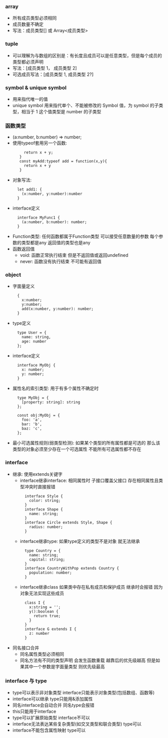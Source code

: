 ### array

- 所有成员类型必须相同
- 成员数量不确定
- 写法：成员类型[] 或 Array<成员类型>

### tuple

- 可以理解为与数组的区别是：有长度且成员可以是任意类型，但是每个成员的类型都必须声明
- 写法：[成员类型 1， 成员类型 2]
- 可选成员写法：[成员类型 1, 成员类型 2?]

### symbol & unique symbol

- 用来指代唯一的值
- unique symbol 用来指代单个、不能被修改的 Symbol 值，为 symbol 的子类型，相当于 1 这个值类型是 number 的子类型

### 函数类型

- (a:number, b:number) => number;
- 使用typeof套用另一个函数: 
  ```function add(x: number, y: number): number {
       return x + y;
     }
     const myAdd:typeof add = function(x,y){
       return x + y
     }
  ```
- 对象写法:
  ```
    let add1: {
      (x:number, y:number):number
    }
  ```
- interface定义
  ```
    interface MyFunc1 {
      (a:number, b:number): number;
    }
  ```
- Function类型: 任何函数都属于Function类型 可以接受任意数量的参数 每个参数的类型都是any 返回值的类型也是any
- 函数返回值
  - void: 函数正常执行结束 但是不返回值或返回undefined
  - never: 函数没有执行结束 不可能有返回值

### object
- 字面量定义
  ```
    {
      x:number;
      y:number;
      add(x:number, y:number): number;
    }
  ```
- type定义
  ```
    type User = {
      name: string,
      age: number
    };
  ```
- interface定义
  ```
    interface MyObj {
      x: number;
      y: number;
    }
  ```
- 属性名的索引类型: 用于有多个属性不确定时
  ```
    type MyObj = {
      [property: string]: string
    };

    const obj:MyObj = {
      foo: 'a',
      bar: 'b',
      baz: 'c',
    };
  ```
- 最小可选属性规则(弱类型检测): 如果某个类型的所有属性都是可选的 那么该类型的对象必须至少存在一个可选属性 不能所有可选属性都不存在

### interface

- 继承:  使用extends关键字
  - interface继承interface: 相同属性时 子接口覆盖父接口 存在相同属性且类型冲突时直接报错
    ```
      interface Style {
        color: string;
      }
      interface Shape {
        name: string;
      }
      interface Circle extends Style, Shape {
        radius: number;
      }
    ```
  - interface继承type: 如果type定义的类型不是对象 就无法继承
    ```
      type Country = {
        name: string;
        capital: string;
      }
      interface CountryWithPop extends Country {
        population: number;
      }
    ```
  - interface继承class 如果类中存在私有成员和保护成员 继承时会报错 因为对象无法实现这些成员
    ```
      class I {
        x:string = '';
        y():boolean {
          return true;
        }
      }
      interface G extends I {
        z: number
      }
    ```
- 同名接口合并
  - 同名属性类型必须相同
  - 同名方法有不同的类型声明 会发生函数重载 越靠后的优先级越高 但是如果其中一个参数是字面量类型 则优先级最高

### interface 与 type
- type可以表示非对象类型 interface只能表示对象类型(包括数组、函数等)
- interface可以继承 type只能用&添加属性
- 同名interface会自动合并 同名type会报错
- this只能用于interface
- type可以扩展原始类型 interface不可以
- interface无法表达某些复杂类型(如交叉类型和联合类型) type可以
- interface不能包含属性映射 type可以